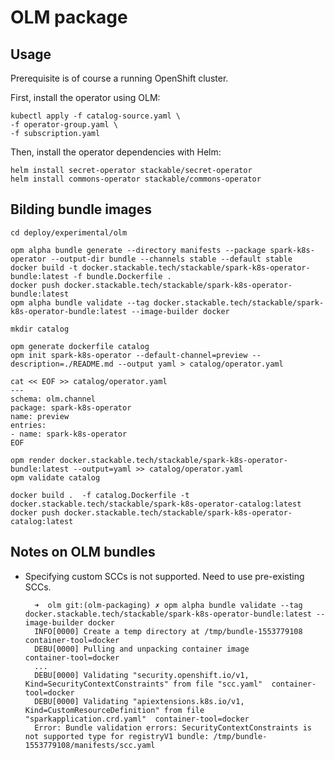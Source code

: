 # OLM package

## Usage

Prerequisite is of course a running OpenShift cluster.

First, install the operator using OLM:

    kubectl apply -f catalog-source.yaml \
    -f operator-group.yaml \
    -f subscription.yaml

Then, install the operator dependencies with Helm:

    helm install secret-operator stackable/secret-operator
    helm install commons-operator stackable/commons-operator

## Bilding bundle images

    cd deploy/experimental/olm

    opm alpha bundle generate --directory manifests --package spark-k8s-operator --output-dir bundle --channels stable --default stable
    docker build -t docker.stackable.tech/stackable/spark-k8s-operator-bundle:latest -f bundle.Dockerfile .
    docker push docker.stackable.tech/stackable/spark-k8s-operator-bundle:latest
    opm alpha bundle validate --tag docker.stackable.tech/stackable/spark-k8s-operator-bundle:latest --image-builder docker

    mkdir catalog

    opm generate dockerfile catalog
    opm init spark-k8s-operator --default-channel=preview --description=./README.md --output yaml > catalog/operator.yaml

    cat << EOF >> catalog/operator.yaml
    ---
    schema: olm.channel
    package: spark-k8s-operator
    name: preview
    entries:
    - name: spark-k8s-operator
    EOF

    opm render docker.stackable.tech/stackable/spark-k8s-operator-bundle:latest --output=yaml >> catalog/operator.yaml
    opm validate catalog

    docker build .  -f catalog.Dockerfile -t docker.stackable.tech/stackable/spark-k8s-operator-catalog:latest
    docker push docker.stackable.tech/stackable/spark-k8s-operator-catalog:latest

## Notes on OLM bundles

* Specifying custom SCCs is not supported. Need to use pre-existing SCCs.

        ➜  olm git:(olm-packaging) ✗ opm alpha bundle validate --tag docker.stackable.tech/stackable/spark-k8s-operator-bundle:latest --image-builder docker
        INFO[0000] Create a temp directory at /tmp/bundle-1553779108  container-tool=docker
        DEBU[0000] Pulling and unpacking container image         container-tool=docker
        ...
        DEBU[0000] Validating "security.openshift.io/v1, Kind=SecurityContextConstraints" from file "scc.yaml"  container-tool=docker
        DEBU[0000] Validating "apiextensions.k8s.io/v1, Kind=CustomResourceDefinition" from file "sparkapplication.crd.yaml"  container-tool=docker
        Error: Bundle validation errors: SecurityContextConstraints is not supported type for registryV1 bundle: /tmp/bundle-1553779108/manifests/scc.yaml
